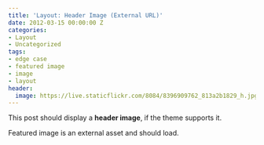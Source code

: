 ```yaml
---
title: 'Layout: Header Image (External URL)'
date: 2012-03-15 00:00:00 Z
categories:
- Layout
- Uncategorized
tags:
- edge case
- featured image
- image
- layout
header:
  image: https://live.staticflickr.com/8084/8396909762_813a2b1829_h.jpg
---
```


This post should display a **header image**, if the theme supports it.

Featured image is an external asset and should load.